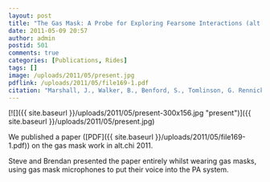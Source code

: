 ```yaml
---
layout: post
title: "The Gas Mask: A Probe for Exploring Fearsome Interactions (alt.chi 2011)"
date: 2011-05-09 20:57
author: admin
postid: 501
comments: true
categories: [Publications, Rides]
tags: []
image: /uploads/2011/05/present.jpg
pdflink: /uploads/2011/05/file169-1.pdf
citation: "Marshall, J., Walker, B., Benford, S., Tomlinson, G. Rennick Egglestone, S., Reeves, S., Brundell, P., Tennent, P., Cranwell, J., Harter, P. and Longhurst, J., **The gas mask: a probe for exploring fearsome interactions**. Proceedings of CHI 2011 (alt.chi), Vancouver, Canada (2011)"
---
```

[![]({{ site.baseurl }}/uploads/2011/05/present-300x156.jpg "present")]({{ site.baseurl }}/uploads/2011/05/present.jpg)


We published a paper ([PDF]({{ site.baseurl }}/uploads/2011/05/file169-1.pdf)) on the gas mask work in alt.chi 2011.

Steve and Brendan presented the paper entirely whilst wearing gas masks, using gas mask microphones to put their voice into the PA system.


